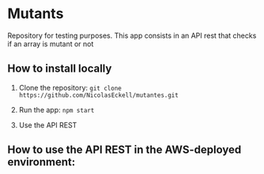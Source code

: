# Mutants

Repository for testing purposes. This app consists in an API rest that checks if an array is mutant or not

## How to install locally

1. Clone the repository: ```git clone https://github.com/NicolasEckell/mutantes.git```

2. Run the app: ```npm start```

3. Use the API REST

## How to use the API REST in the AWS-deployed environment: